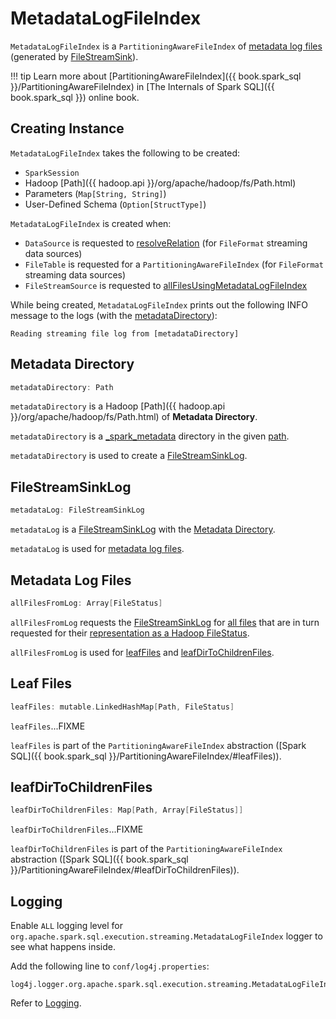 # MetadataLogFileIndex

`MetadataLogFileIndex` is a `PartitioningAwareFileIndex` of [metadata log files](#allFilesFromLog) (generated by [FileStreamSink](FileStreamSink.md)).

!!! tip
    Learn more about [PartitioningAwareFileIndex]({{ book.spark_sql }}/PartitioningAwareFileIndex) in [The Internals of Spark SQL]({{ book.spark_sql }}) online book.

## Creating Instance

`MetadataLogFileIndex` takes the following to be created:

* <span id="sparkSession"> `SparkSession`
* <span id="path"> Hadoop [Path]({{ hadoop.api }}/org/apache/hadoop/fs/Path.html)
* <span id="parameters"> Parameters (`Map[String, String]`)
* <span id="userSpecifiedSchema"> User-Defined Schema (`Option[StructType]`)

`MetadataLogFileIndex` is created when:

* `DataSource` is requested to [resolveRelation](../../DataSource.md#resolveRelation) (for `FileFormat` streaming data sources)
* `FileTable` is requested for a `PartitioningAwareFileIndex` (for `FileFormat` streaming data sources)
* `FileStreamSource` is requested to [allFilesUsingMetadataLogFileIndex](FileStreamSource.md#allFilesUsingMetadataLogFileIndex)

While being created, `MetadataLogFileIndex` prints out the following INFO message to the logs (with the [metadataDirectory](#metadataDirectory)):

```text
Reading streaming file log from [metadataDirectory]
```

## <span id="metadataDirectory"> Metadata Directory

```scala
metadataDirectory: Path
```

`metadataDirectory` is a Hadoop [Path]({{ hadoop.api }}/org/apache/hadoop/fs/Path.html) of **Metadata Directory**.

`metadataDirectory` is a [_spark_metadata](FileStreamSink.md#metadataDir) directory in the given [path](#path).

`metadataDirectory` is used to create a [FileStreamSinkLog](#metadataLog).

## <span id="metadataLog"> FileStreamSinkLog

```scala
metadataLog: FileStreamSinkLog
```

`metadataLog` is a [FileStreamSinkLog](FileStreamSinkLog.md) with the [Metadata Directory](#metadataDirectory).

`metadataLog` is used for [metadata log files](#allFilesFromLog).

## <span id="allFilesFromLog"> Metadata Log Files

```scala
allFilesFromLog: Array[FileStatus]
```

`allFilesFromLog` requests the [FileStreamSinkLog](#metadataLog) for [all files](CompactibleFileStreamLog.md#allFiles) that are in turn requested for their [representation as a Hadoop FileStatus](SinkFileStatus.md#toFileStatus).

`allFilesFromLog` is used for [leafFiles](#leafFiles) and [leafDirToChildrenFiles](#leafDirToChildrenFiles).

## <span id="leafFiles"> Leaf Files

```scala
leafFiles: mutable.LinkedHashMap[Path, FileStatus]
```

`leafFiles`...FIXME

`leafFiles` is part of the `PartitioningAwareFileIndex` abstraction ([Spark SQL]({{ book.spark_sql }}/PartitioningAwareFileIndex/#leafFiles)).

## <span id="leafDirToChildrenFiles"> leafDirToChildrenFiles

```scala
leafDirToChildrenFiles: Map[Path, Array[FileStatus]]
```

`leafDirToChildrenFiles`...FIXME

`leafDirToChildrenFiles` is part of the `PartitioningAwareFileIndex` abstraction ([Spark SQL]({{ book.spark_sql }}/PartitioningAwareFileIndex/#leafDirToChildrenFiles)).

## Logging

Enable `ALL` logging level for `org.apache.spark.sql.execution.streaming.MetadataLogFileIndex` logger to see what happens inside.

Add the following line to `conf/log4j.properties`:

```text
log4j.logger.org.apache.spark.sql.execution.streaming.MetadataLogFileIndex=ALL
```

Refer to [Logging](../../spark-logging.md).

